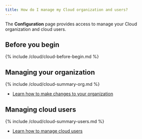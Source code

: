 ```yaml
---
title: How do I manage my Cloud organization and users?
---
```


The **Configuration** page provides access to manage your Cloud organization and cloud users.

## Before you begin

{% include /cloud/cloud-before-begin.md %}

## Managing your organization

{% include /cloud/cloud-summary-org.md %}

* [Learn how to make changes to your organization](/cloud/cloud-configuration/cloud-org-manage)

## Managing cloud users

{% include /cloud/cloud-summary-users.md %}

* [Learn how to manage cloud users](/cloud/cloud-configuration/cloud-users-manage)

